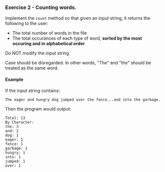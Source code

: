 ### Exercise 2 - Counting words.

Implement the `count` method so that given an input string, it returns the following to the user:

* The total number of words in the file
* The total occurances of each type of word, **sorted by the most occuring and in alphabetical order**

Do NOT modify the input string. 

Case should be disregarded. In other words, "The" and "the" should be treated as the same word. 

#### Example

If the input string contains:

```
The eager and hungry dog jumped over the fence...and into the garbage.
```

Then the program would output:

```
Total: 13
By Character:
the: 3
and: 2
dog: 1
eager: 1
fence: 1
garbage: 1
hungry: 1
into: 1
jumped: 1
over: 1
```

